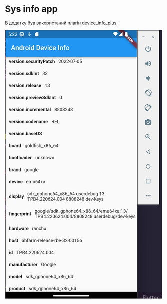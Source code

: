 # Sys info app
В додатку був використаний плагін [device_info_plus](https://pub.dev/packages/device_info_plus)
 
![illustration](https://github.com/viplash4/viplash4.github.io/blob/main/img/homework.jpg?raw=true)
